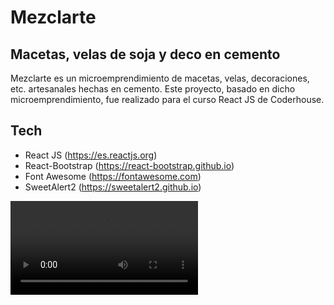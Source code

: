 # Mezclarte
## Macetas, velas de soja y deco en cemento

Mezclarte es un microemprendimiento de macetas, velas, decoraciones, etc. artesanales hechas en cemento. Este proyecto, basado en dicho microemprendimiento, fue realizado para el curso React JS de Coderhouse.

## Tech

- React JS (https://es.reactjs.org)
- React-Bootstrap (https://react-bootstrap.github.io)
- Font Awesome (https://fontawesome.com)
- SweetAlert2 (https://sweetalert2.github.io)

![Alt Text](./2023-02-05%2011-31-17_Trim.mp4)